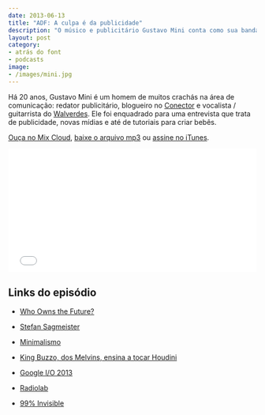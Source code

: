 ```yaml
---
date: 2013-06-13
title: "ADF: A culpa é da publicidade"
description: "O músico e publicitário Gustavo Mini conta como sua banda, o Walverdes, o ajudou a se preparar para as mudanças radicais que vêm acontecendo na sua profissão"
layout: post
category: 
- atrás do font
- podcasts
image:
- /images/mini.jpg
---
```


Há 20 anos, Gustavo Mini é um homem de muitos crachás na área de comunicação: redator publicitário, blogueiro no [Conector](http://www.oesquema.com.br/conector/) e vocalista / guitarrista do [Walverdes](https://www.facebook.com/walverdes). Ele foi enquadrado para uma entrevista que trata de publicidade, novas mídias e até de tutoriais para criar bebês.

[Ouça no Mix Cloud](http://www.mixcloud.com/eduf/a-culpa-%C3%A9-sempre-dos-publicit%C3%A1rios-entrevista-com-gustavo-mini/), [baixe o arquivo mp3](http://www.mediafire.com/?c88lvqy45cxlq9k) ou [assine no iTunes](https://itunes.apple.com/br/podcast/atras-do-front/id655119629?l=en).

<iframe width="100%" height="250" src="//www.mixcloud.com/widget/iframe/?feed=http%3A%2F%2Fwww.mixcloud.com%2Feduf%2Fa-culpa-%25C3%25A9-sempre-dos-publicit%25C3%25A1rios-entrevista-com-gustavo-mini%2F&embed_uuid=8c3c654d-aa17-437f-b5a2-89fc2a16b7f2&stylecolor=&embed_type=widget_standard" frameborder="0"></iframe>

## Links do episódio

* [Who Owns the Future?](http://amzn.to/12DkX8x)

* [Stefan Sagmeister](https://en.wikipedia.org/wiki/Stefan_Sagmeister)

* [Minimalismo](http://www.oesquema.com.br/conector/category/minimalismo)

* [King Buzzo, dos Melvins, ensina a tocar Houdini](https://www.youtube.com/watch?v=RHSvjS4JQSQ)

* [Google I/O 2013](https://developers.google.com/events/io/)

* [Radiolab](http://www.radiolab.org/)

* [99% Invisible](http://99percentinvisible.org/)